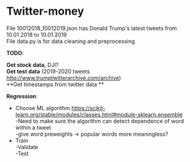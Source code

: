 # Twitter-money

File 10012018_10012019.json has Donald Trump's latest tweets from 10.01.2018 to 10.01.2019  
File data.py is for data cleaning and preprocessing  

  
**TODO**:  
  
**Get stock data**, DJI?  
**Get test data** (2019-2020 tweets http://www.trumptwitterarchive.com/archive)  
**Get timestamps from twitter data ** 
  
  
**Regression**:  
  - Choose ML algorithm https://scikit-learn.org/stable/modules/classes.html#module-sklearn.ensemble  
    -Need to make sure the algorithm can detect dependence of word within a tweet  
  -give word preweights -> popular words more meaningless?  
  - Train  
  -Validate  
  -Test  
  

